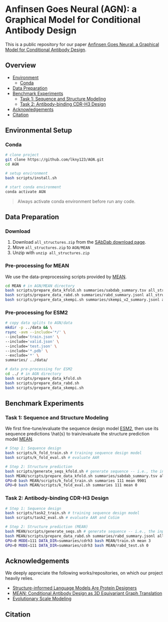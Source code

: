 # Anfinsen Goes Neural (AGN): a Graphical Model for Conditional Antibody Design

This is a public repository for our paper [Anfinsen Goes Neural: a Graphical Model for Conditional Antibody Design](https://arxiv.org/abs/2402.05982). 

## Overview

- [Environment](#environmental-setup)
    - [Conda](#conda)
- [Data Preparation](#data-preparation)
- [Benchmark Experiments](#benchmark-experiments)
    - [Task 1: Sequence and Structure Modeling](#task-1-sequence-and-structure-modeling)
    - [Task 2: Antibody-binding CDR-H3 Design](#task-2-antibody-binding-cdr-h3-design)
- [Acknowledgements](#acknowledgements)
- [Citation](#citation)

## Environmental Setup
### Conda

```bash
# clone project
git clone https://github.com/lkny123/AGN.git
cd AGN

# setup environment
bash scripts/install.sh

# start conda environment
conda activate AGN
```
> Always activate conda environment before run any code.

## Data Preparation

### Download 
1. Download ```all_structures.zip``` from the [SAbDab download page](https://opig.stats.ox.ac.uk/webapps/sabdab-sabpred/sabdab/archive/all/). 
2. Move ```all_structures.zip``` to ```AGN/MEAN```
3. Unzip with ```unzip all_structures.zip```

### Pre-processing for MEAN
We use the data-preprocessing scripts provided by [MEAN](https://github.com/THUNLP-MT/MEAN/).

```bash
cd MEAN # in AGN/MEAN directory
bash scripts/prepare_data_kfold.sh summaries/sabdab_summary.tsv all_structures/imgt
bash scripts/prepare_data_rabd.sh summaries/rabd_summary.jsonl all_structures/imgt summaries/sabdab_all.json
bash scripts/prepare_data_skempi.sh summaries/skempi_v2_summary.jsonl all_structures/imgt summaries/sabdab_all.json
```

### Pre-processing for ESM2
```bash
# copy data splits to AGN/data
mkdir -p ../data && \
rsync -avm --include='*/' \
--include='train.json' \
--include='valid.json' \
--include='test.json' \
--include='*.pdb' \
--exclude='*' \
summaries/ ../data/

# data pre-processing for ESM2
cd ../ # in AGN directory
bash scripts/prepare_data_kfold.sh
bash scripts/prepare_data_rabd.sh
bash scripts/prepare_data_skempi.sh
```



## Benchmark Experiments

### Task 1: Sequence and Structure Modeling
We first fine-tune/evaluate the sequence design model [ESM2](https://github.com/BytedProtein/ByProt/tree/main), then use its sequence predictions \hat{s} to train/evaluate the structure prediction model [MEAN](https://github.com/THUNLP-MT/MEAN/). 


```bash
# Step 1: Sequence design
bash scripts/k_fold_train.sh # training sequence design model 
bash scripts/k_fold_eval.sh # evaluate AAR

# Step 2: Structure prediction 
bash scripts/generate_seqs_kfold.sh # generate sequence -- i.e., the input of the structure prediction model 
bash MEAN/scripts/prepare_data_kfold.sh summaries/sabdab_summary.tsv all_structures/imgt
GPU=0 bash MEAN/scripts/k_fold_train.sh summaries 111 mean 9901
GPU=0 bash MEAN/scripts/k_fold_eval.sh summaries 111 mean 0
```

### Task 2: Antibody-binding CDR-H3 Design

```bash
# Step 1: Sequence design
bash scripts/task2_train.sh # training sequence design model 
bash scripts/task2_eval.sh # evaluate AAR and CoSim

# Step 2: Structure prediction (MEAN)
bash MEAN/scripts/generate_seqs.sh # generate sequence -- i.e., the input of the structure prediction model
bash MEAN/scripts/prepare_data_rabd.sh summaries/rabd_summary.jsonl all_structures/imgt summaries/sabdab_all.json
GPU=0 MODE=111 DATA_DIR=summaries/cdrh3 bash MEAN/train.sh mean 3
GPU=0 MODE=111 DATA_DIR=summaries/cdrh3 bash MEAN/rabd_test.sh 0
```

## Acknowledgements
We deeply appreciate the following works/repositories, on which our project heavily relies.
- [Structure-informed Language Models Are Protein Designers](https://github.com/BytedProtein/ByProt/tree/main)
- [MEAN: Conditional Antibody Design as 3D Equivariant Graph Translation](https://github.com/THUNLP-MT/MEAN/)
- [Evolutionary Scale Modeling](https://github.com/facebookresearch/esm/tree/main)

## Citation
